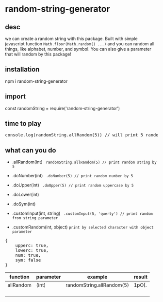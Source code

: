 # random-string-generator

## desc
we can create a random string with this package. Built with simple javascript function ``` Math.floor(Math.random() ...) ``` and you can random all things, like alphabet, number, and symbol. You can also give a parameter that will random by this package!

## installation
npm i random-string-generator

## import 
const randomString = require('random-string-generator')

## time to play
<pre>
console.log(randomString.allRandom(5)) // will print 5 random string : {)FVN
</pre>

## what can you do
- .allRandom(int) ``` randomString.allRandom(5) // print random string by 5``` 
- .doNumber(int) ``` .doNumber(5) // print random number by 5``` 
- .doUpper(int) ``` .doUpper(5) // print random uppercase by 5``` 
- .doLower(int)
- .doSym(int)

- .customInput(int, string) ``` .customInput(5, 'qwerty') // print random from string parameter```

- .customRandom(int, object)  ``` print by selected character with object parameter ```
<pre>
{
	upperc: true,
	lowerc: true,
	num: true,
	sym: false	
}
</pre>


| function  | parameter | example                   | result |
|-----------|-----------|---------------------------|--------|
| allRandom | (int)     | randomString.allRandom(5) | 1pO[.  |
|           |           |                           |        |
|           |           |                           |        |
|           |           |                           |        |
|           |           |                           |        |



